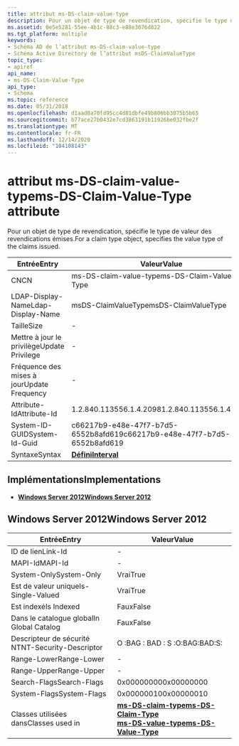 ```yaml
---
title: attribut ms-DS-claim-value-type
description: Pour un objet de type de revendication, spécifie le type de valeur des revendications émises.
ms.assetid: 0e5e5281-55ee-4b1c-88c3-e88e3076d822
ms.tgt_platform: multiple
keywords:
- Schéma AD de l’attribut ms-DS-claim-value-type
- Schéma Active Directory de l’attribut msDS-ClaimValueType
topic_type:
- apiref
api_name:
- ms-DS-Claim-Value-Type
api_type:
- Schema
ms.topic: reference
ms.date: 05/31/2018
ms.openlocfilehash: d1aad0a70fd95cc4d81dbfe49b806bb3075b5b65
ms.sourcegitcommit: b77ace27b0432e7cd3863191b11926be032fbe2f
ms.translationtype: MT
ms.contentlocale: fr-FR
ms.lasthandoff: 12/14/2020
ms.locfileid: "104108143"
---
```

# <a name="ms-ds-claim-value-type-attribute"></a><span data-ttu-id="135ff-105">attribut ms-DS-claim-value-type</span><span class="sxs-lookup"><span data-stu-id="135ff-105">ms-DS-Claim-Value-Type attribute</span></span>

<span data-ttu-id="135ff-106">Pour un objet de type de revendication, spécifie le type de valeur des revendications émises.</span><span class="sxs-lookup"><span data-stu-id="135ff-106">For a claim type object, specifies the value type of the claims issued.</span></span>



| <span data-ttu-id="135ff-107">Entrée</span><span class="sxs-lookup"><span data-stu-id="135ff-107">Entry</span></span> | <span data-ttu-id="135ff-108">Valeur</span><span class="sxs-lookup"><span data-stu-id="135ff-108">Value</span></span> |
|-------------------|--------------------------------------|
| <span data-ttu-id="135ff-109">CN</span><span class="sxs-lookup"><span data-stu-id="135ff-109">CN</span></span>                | <span data-ttu-id="135ff-110">ms-DS-claim-value-type</span><span class="sxs-lookup"><span data-stu-id="135ff-110">ms-DS-Claim-Value-Type</span></span>               |
| <span data-ttu-id="135ff-111">LDAP-Display-Name</span><span class="sxs-lookup"><span data-stu-id="135ff-111">Ldap-Display-Name</span></span> | <span data-ttu-id="135ff-112">msDS-ClaimValueType</span><span class="sxs-lookup"><span data-stu-id="135ff-112">msDS-ClaimValueType</span></span>                  |
| <span data-ttu-id="135ff-113">Taille</span><span class="sxs-lookup"><span data-stu-id="135ff-113">Size</span></span>              | \-                                   |
| <span data-ttu-id="135ff-114">Mettre à jour le privilège</span><span class="sxs-lookup"><span data-stu-id="135ff-114">Update Privilege</span></span>  | \-                                   |
| <span data-ttu-id="135ff-115">Fréquence des mises à jour</span><span class="sxs-lookup"><span data-stu-id="135ff-115">Update Frequency</span></span>  | \-                                   |
| <span data-ttu-id="135ff-116">Attribute-Id</span><span class="sxs-lookup"><span data-stu-id="135ff-116">Attribute-Id</span></span>      | <span data-ttu-id="135ff-117">1.2.840.113556.1.4.2098</span><span class="sxs-lookup"><span data-stu-id="135ff-117">1.2.840.113556.1.4.2098</span></span>              |
| <span data-ttu-id="135ff-118">System-ID-GUID</span><span class="sxs-lookup"><span data-stu-id="135ff-118">System-Id-Guid</span></span>    | <span data-ttu-id="135ff-119">c66217b9-e48e-47f7-b7d5-6552b8afd619</span><span class="sxs-lookup"><span data-stu-id="135ff-119">c66217b9-e48e-47f7-b7d5-6552b8afd619</span></span> |
| <span data-ttu-id="135ff-120">Syntaxe</span><span class="sxs-lookup"><span data-stu-id="135ff-120">Syntax</span></span>            | [<span data-ttu-id="135ff-121">**Défini**</span><span class="sxs-lookup"><span data-stu-id="135ff-121">**Interval**</span></span>](s-interval.md)       |



## <a name="implementations"></a><span data-ttu-id="135ff-122">Implémentations</span><span class="sxs-lookup"><span data-stu-id="135ff-122">Implementations</span></span>

-   [<span data-ttu-id="135ff-123">**Windows Server 2012**</span><span class="sxs-lookup"><span data-stu-id="135ff-123">**Windows Server 2012**</span></span>](#windows-server-2012)

## <a name="windows-server-2012"></a><span data-ttu-id="135ff-124">Windows Server 2012</span><span class="sxs-lookup"><span data-stu-id="135ff-124">Windows Server 2012</span></span>



| <span data-ttu-id="135ff-125">Entrée</span><span class="sxs-lookup"><span data-stu-id="135ff-125">Entry</span></span> | <span data-ttu-id="135ff-126">Valeur</span><span class="sxs-lookup"><span data-stu-id="135ff-126">Value</span></span> |
|------------------------|-----------------------------------------------------------------------------------------------------------------|
| <span data-ttu-id="135ff-127">ID de lien</span><span class="sxs-lookup"><span data-stu-id="135ff-127">Link-Id</span></span>                | \-                                                                                                              |
| <span data-ttu-id="135ff-128">MAPI-Id</span><span class="sxs-lookup"><span data-stu-id="135ff-128">MAPI-Id</span></span>                | \-                                                                                                              |
| <span data-ttu-id="135ff-129">System-Only</span><span class="sxs-lookup"><span data-stu-id="135ff-129">System-Only</span></span>            | <span data-ttu-id="135ff-130">Vrai</span><span class="sxs-lookup"><span data-stu-id="135ff-130">True</span></span>                                                                                                            |
| <span data-ttu-id="135ff-131">Est de valeur unique</span><span class="sxs-lookup"><span data-stu-id="135ff-131">Is-Single-Valued</span></span>       | <span data-ttu-id="135ff-132">Vrai</span><span class="sxs-lookup"><span data-stu-id="135ff-132">True</span></span>                                                                                                            |
| <span data-ttu-id="135ff-133">Est indexé</span><span class="sxs-lookup"><span data-stu-id="135ff-133">Is Indexed</span></span>             | <span data-ttu-id="135ff-134">Faux</span><span class="sxs-lookup"><span data-stu-id="135ff-134">False</span></span>                                                                                                           |
| <span data-ttu-id="135ff-135">Dans le catalogue global</span><span class="sxs-lookup"><span data-stu-id="135ff-135">In Global Catalog</span></span>      | <span data-ttu-id="135ff-136">Faux</span><span class="sxs-lookup"><span data-stu-id="135ff-136">False</span></span>                                                                                                           |
| <span data-ttu-id="135ff-137">Descripteur de sécurité NT</span><span class="sxs-lookup"><span data-stu-id="135ff-137">NT-Security-Descriptor</span></span> | <span data-ttu-id="135ff-138">O :BAG : BAD : S :</span><span class="sxs-lookup"><span data-stu-id="135ff-138">O:BAG:BAD:S:</span></span>                                                                                                    |
| <span data-ttu-id="135ff-139">Range-Lower</span><span class="sxs-lookup"><span data-stu-id="135ff-139">Range-Lower</span></span>            | \-                                                                                                              |
| <span data-ttu-id="135ff-140">Range-Upper</span><span class="sxs-lookup"><span data-stu-id="135ff-140">Range-Upper</span></span>            | \-                                                                                                              |
| <span data-ttu-id="135ff-141">Search-Flags</span><span class="sxs-lookup"><span data-stu-id="135ff-141">Search-Flags</span></span>           | <span data-ttu-id="135ff-142">0x00000000</span><span class="sxs-lookup"><span data-stu-id="135ff-142">0x00000000</span></span>                                                                                                      |
| <span data-ttu-id="135ff-143">System-Flags</span><span class="sxs-lookup"><span data-stu-id="135ff-143">System-Flags</span></span>           | <span data-ttu-id="135ff-144">0x00000010</span><span class="sxs-lookup"><span data-stu-id="135ff-144">0x00000010</span></span>                                                                                                      |
| <span data-ttu-id="135ff-145">Classes utilisées dans</span><span class="sxs-lookup"><span data-stu-id="135ff-145">Classes used in</span></span>        | [<span data-ttu-id="135ff-146">**ms-DS-claim-type**</span><span class="sxs-lookup"><span data-stu-id="135ff-146">**ms-DS-Claim-Type**</span></span>](c-msds-claimtype.md)<br/> [<span data-ttu-id="135ff-147">**ms-DS-value-type**</span><span class="sxs-lookup"><span data-stu-id="135ff-147">**ms-DS-Value-Type**</span></span>](c-msds-valuetype.md)<br/> |



 

 





